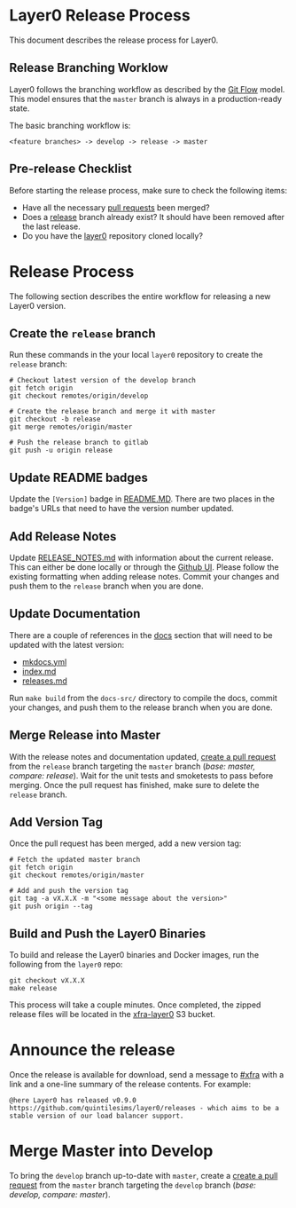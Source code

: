 # Layer0 Release Process

This document describes the release process for Layer0.


## Release Branching Worklow

Layer0 follows the branching workflow as described by the [Git Flow](http://danielkummer.github.io/git-flow-cheatsheet/) model. This model ensures that the `master` branch is always in a production-ready state.

The basic branching workflow is:
```
<feature branches> -> develop -> release -> master
```


## Pre-release Checklist

Before starting the release process, make sure to check the following items:

* Have all the necessary [pull requests](https://github.com/quintilesims/layer0/pulls) been merged?
* Does a [release](https://github.com/quintilesims/layer0/branches) branch already exist? It should have been removed after the last release.
* Do you have the [layer0](https://github.com/quintilesims/layer0) repository cloned locally?


# Release Process

The following section describes the entire workflow for releasing a new Layer0 version.


## Create the `release` branch

Run these commands in the your local `layer0` repository to create the `release` branch:

```
# Checkout latest version of the develop branch
git fetch origin
git checkout remotes/origin/develop

# Create the release branch and merge it with master
git checkout -b release
git merge remotes/origin/master

# Push the release branch to gitlab
git push -u origin release
```

## Update README badges

Update the `[Version]` badge in [README.MD](https://github.com/quintilesims/layer0/blob/release/README.md). There are two places in the badge's URLs that need to have the version number updated.


## Add Release Notes

Update [RELEASE_NOTES.md](https://github.com/quintilesims/layer0/blob/release/RELEASE_NOTES.md) with information about the current release. 
This can either be done locally or through the [Github UI](https://github.com/quintilesims/layer0/edit/release/RELEASE_NOTES.md). 
Please follow the existing formatting when adding release notes.
Commit your changes and push them to the `release` branch when you are done.


## Update Documentation

There are a couple of references in the [docs](https://github.com/quintilesims/layer0/tree/release/docs-src/docs) section that will need to be updated with the latest version:

* [mkdocs.yml](https://github.com/quintilesims/layer0/blob/release/docs-src/mkdocs.yml#L40)
* [index.md](https://github.com/quintilesims/layer0/blob/release/docs-src/docs/index.md)
* [releases.md](https://github.com/quintilesims/layer0/blob/release/docs-src/docs/releases.md)

Run `make build` from the `docs-src/` directory to compile the docs, commit your changes, and push them to the release branch when you are done.


## Merge Release into Master

With the release notes and documentation updated, [create a pull request](https://github.com/quintilesims/layer0/compare) from the `release` branch targeting the `master` branch (_base: master, compare: release_). 
Wait for the unit tests and smoketests to pass before merging. 
Once the pull request has finished, make sure to delete the `release` branch. 


## Add Version Tag

Once the pull request has been merged, add a new version tag:

```
# Fetch the updated master branch
git fetch origin
git checkout remotes/origin/master

# Add and push the version tag
git tag -a vX.X.X -m "<some message about the version>"
git push origin --tag
```


## Build and Push the Layer0 Binaries

To build and release the Layer0 binaries and Docker images, run the following from the `layer0` repo: 
```
git checkout vX.X.X
make release
```
This process will take a couple minutes. 
Once completed, the zipped release files will be located in the [xfra-layer0](https://console.aws.amazon.com/s3/home?region=us-west-2#&bucket=xfra-layer0&prefix=release) S3 bucket. 


# Announce the release

Once the release is available for download, send a message to
[#xfra](https://ims-dev.slack.com/messages/xfra) with a link and a one-line
summary of the release contents. For example:
```
@here Layer0 has released v0.9.0 https://github.com/quintilesims/layer0/releases - which aims to be a stable version of our load balancer support.
```


# Merge Master into Develop

To bring the `develop` branch up-to-date with `master`, create a [create a pull request](https://github.com/quintilesims/layer0/compare) from the `master` branch targeting the `develop` branch (_base: develop, compare: master_).
